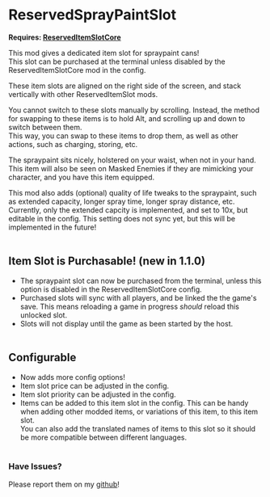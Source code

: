 # ReservedSprayPaintSlot
**Requires: [ReservedItemSlotCore](https://thunderstore.io/c/lethal-company/p/FlipMods/ReservedItemSlotCore/)**

This mod gives a dedicated item slot for spraypaint cans!<br>
This slot can be purchased at the terminal unless disabled by the ReservedItemSlotCore mod in the config.

These item slots are aligned on the right side of the screen, and stack vertically with other ReservedItemSlot mods.

You cannot switch to these slots manually by scrolling. Instead, the method for swapping to these items is to hold Alt, and scrolling up and down to switch between them.<br>
This way, you can swap to these items to drop them, as well as other actions, such as charging, storing, etc.

The spraypaint sits nicely, holstered on your waist, when not in your hand.<br>
This item will also be seen on Masked Enemies if they are mimicking your character, and you have this item equipped.

This mod also adds (optional) quality of life tweaks to the spraypaint, such as extended capacity, longer spray time, longer spray distance, etc.<br>
Currently, only the extended capcity is implemented, and set to 10x, but editable in the config. This setting does not sync yet, but this will be implemented in the future!<br><br>

## Item Slot is Purchasable! (new in 1.1.0)
+ The spraypaint slot can now be purchased from the terminal, unless this option is disabled in the ReservedItemSlotCore config.
+ Purchased slots will sync with all players, and be linked the the game's save. This means reloading a game in progress *should* reload this unlocked slot.
+ Slots will not display until the game as been started by the host.<br><br>

## Configurable
+ Now adds more config options!
+ Item slot price can be adjusted in the config.
+ Item slot priority can be adjusted in the config.
+ Items can be added to this item slot in the config. This can be handy when adding other modded items, or variations of this item, to this item slot.<br>
You can also add the translated names of items to this slot so it should be more compatible between different languages.<br><br>


### Have Issues?

Please report them on my [github](https://github.com/cmooref17/ReservedItemSlotMods)!